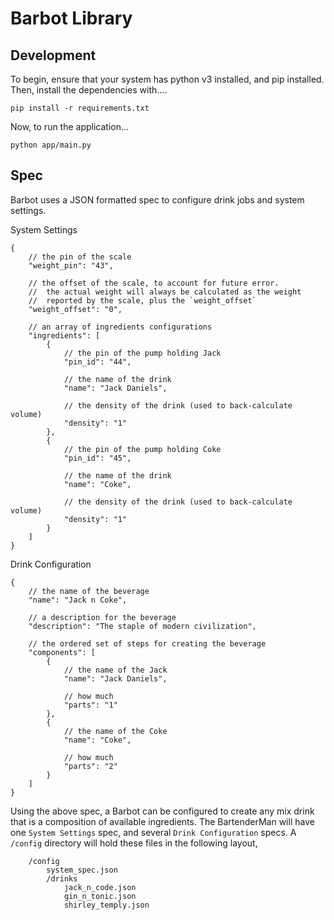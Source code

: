 # Barbot Library

## Development
To begin, ensure that your system has python v3 installed, and pip installed.
Then, install the dependencies with....
```
pip install -r requirements.txt
```

Now, to run the application...
```
python app/main.py
```


## Spec
Barbot uses a JSON formatted spec to configure drink jobs and system settings. 

System Settings 
```
{
    // the pin of the scale
    "weight_pin": "43",

    // the offset of the scale, to account for future error. 
    //  the actual weight will always be calculated as the weight
    //  reported by the scale, plus the `weight_offset`
    "weight_offset": "0",

    // an array of ingredients configurations
    "ingredients": [
        {
            // the pin of the pump holding Jack
            "pin_id": "44",

            // the name of the drink
            "name": "Jack Daniels",

            // the density of the drink (used to back-calculate volume)
            "density": "1"
        },
        {
            // the pin of the pump holding Coke
            "pin_id": "45",

            // the name of the drink
            "name": "Coke",

            // the density of the drink (used to back-calculate volume)
            "density": "1"
        }
    ]
}
```

Drink Configuration
```
{
    // the name of the beverage
    "name": "Jack n Coke",

    // a description for the beverage
    "description": "The staple of modern civilization",

    // the ordered set of steps for creating the beverage
    "components": [
        {
            // the name of the Jack
            "name": "Jack Daniels",

            // how much 
            "parts": "1"
        },
        {
            // the name of the Coke
            "name": "Coke",

            // how much
            "parts": "2"
        }
    ]
}
```

Using the above spec, a Barbot can be configured to create any mix drink that is a composition of available ingredients. The BartenderMan will have one `System Settings` spec, and several `Drink Configuration` specs. A `/config` directory will hold these files in the following layout,

```
    /config
        system_spec.json
        /drinks
            jack_n_code.json
            gin_n_tonic.json
            shirley_temply.json
```